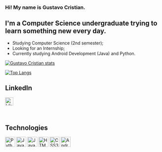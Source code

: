 ### Hi! My name is Gustavo Cristian.

## I'm a Computer Science undergraduate trying to learn something new every day.
- Studying Computer Science (2nd semester);
- Looking for an Internship;
- Currently studying Android Development (Java) and Python.

[![Gustavo Cristian stats](https://github-readme-stats.vercel.app/api?username=dyaghas&show_icons=true&count_private=true&bg_color=90,0B0B0B,141414&text_color=CA8E00&title_color=D8A800&icon_color=778200&border_color=111111&border_radius=9&card_width=450)](https://github.com/anuraghazra/github-readme-stats)

[![Top Langs](https://github-readme-stats.vercel.app/api/top-langs/?username=dyaghas&layout=compact&bg_color=90,0B0B0B,141414&text_color=CA8E00&title_color=D8A800&border_color=111111&border_radius=9&card_width=400)](https://github.com/anuraghazra/github-readme-stats)

## LinkedIn
[<img width="26px" alt="LikedIn page" src="https://cdn.jsdelivr.net/gh/devicons/devicon/icons/linkedin/linkedin-original.svg"/>][linkedin]

<br />

## Technologies

<img alt="Python" width="32px" src="https://cdn.jsdelivr.net/gh/devicons/devicon/icons/python/python-original.svg" />  <img alt="Java" width="32px" src="https://cdn.jsdelivr.net/gh/devicons/devicon/icons/java/java-original-wordmark.svg" />  <img alt="Javascript" width="32px" src="https://cdn.jsdelivr.net/gh/devicons/devicon/icons/javascript/javascript-original.svg" />  <img alt="HTML5" width="32px" src="https://cdn.jsdelivr.net/gh/devicons/devicon/icons/html5/html5-original.svg" />  <img alt="CSS3" width="32px" src="https://cdn.jsdelivr.net/gh/devicons/devicon/icons/css3/css3-original.svg" />  <img alt="Android Studio" width="32px" src="https://cdn.jsdelivr.net/gh/devicons/devicon/icons/androidstudio/androidstudio-original.svg" />

<br />
<br />

[linkedin]: https://www.linkedin.com/in/gustavo-cristian-a04a96228/
